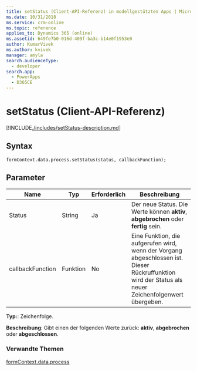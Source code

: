 ```yaml
---
title: setStatus (Client-API-Referenz) in modellgestützten Apps | MicrosoftDocs
ms.date: 10/31/2018
ms.service: crm-online
ms.topic: reference
applies_to: Dynamics 365 (online)
ms.assetid: 649fe7b0-016d-409f-ba3c-b14e0f1953e0
author: KumarVivek
ms.author: kvivek
manager: amyla
search.audienceType:
  - developer
search.app:
  - PowerApps
  - D365CE
---
```

# <a name="setstatus-client-api-reference"></a>setStatus (Client-API-Referenz)



[!INCLUDE[./includes/setStatus-description.md](./includes/setStatus-description.md)]

## <a name="syntax"></a>Syntax

`formContext.data.process.setStatus(status, callbackFunction);`

## <a name="parameters"></a>Parameter

|Name|Typ|Erforderlich|Beschreibung|
|--|--|--|--|
|Status|String|Ja|Der neue Status. Die Werte können **aktiv**, **abgebrochen** oder **fertig** sein.|
|callbackFunction|Funktion|No|Eine Funktion, die aufgerufen wird, wenn der Vorgang abgeschlossen ist. Dieser Rückruffunktion wird der Status als neuer Zeichenfolgenwert übergeben.|

**Typ:**: Zeichenfolge. 

**Beschreibung**: Gibt einen der folgenden Werte zurück: **aktiv**, **abgebrochen** oder **abgeschlossen**.

### <a name="related-topics"></a>Verwandte Themen

[formContext.data.process](../../formContext-data-process.md)
 


